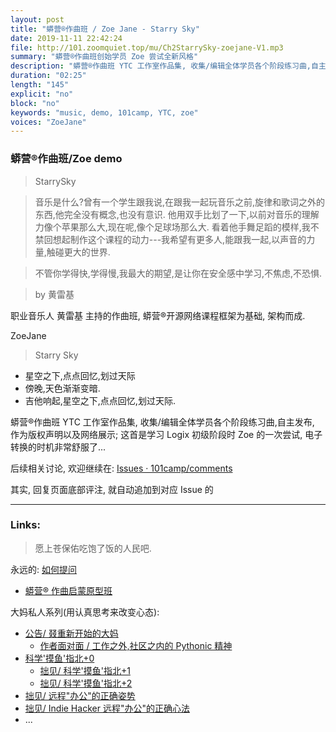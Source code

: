 ```yaml
---
layout: post
title: "蟒营®作曲班 / Zoe Jane - Starry Sky"
date: 2019-11-11 22:42:24 
file: http://101.zoomquiet.top/mu/Ch2StarrySky-zoejane-V1.mp3
summary: "蟒营®作曲班创始学员 Zoe 尝试全新风格"
description: "蟒营®作曲班 YTC 工作室作品集, 收集/编辑全体学员各个阶段练习曲,自主发布, 作为版权声明以及网络展示; 这首是学习 Logix 初级阶段时 Zoe 的一次尝试, 电子转换的时机非常舒服了..."
duration: "02:25" 
length: "145"
explicit: "no" 
block: "no" 
keywords: "music, demo, 101camp, YTC, zoe"
voices: "ZoeJane"
---
```


### 蟒营®作曲班/Zoe demo
> StarrySky



> 音乐是什么?曾有一个学生跟我说,在跟我一起玩音乐之前,旋律和歌词之外的东西,他完全没有概念,也没有意识. 他用双手比划了一下,以前对音乐的理解力像个苹果那么大,现在呢,像个足球场那么大. 看着他手舞足蹈的模样,我不禁回想起制作这个课程的动力---我希望有更多人,能跟我一起,以声音的力量,触碰更大的世界. 

> 不管你学得快,学得慢,我最大的期望,是让你在安全感中学习,不焦虑,不恐惧. 

> by 黄雷基

职业音乐人 黄雷基 主持的作曲班,
蟒营®开源网络课程框架为基础, 架构而成. 


ZoeJane

> Starry Sky

- 星空之下,点点回忆,划过天际
- 傍晚,天色渐渐变暗. 
- 吉他响起,星空之下,点点回忆,划过天际. 


蟒营®作曲班 YTC 工作室作品集, 收集/编辑全体学员各个阶段练习曲,自主发布, 作为版权声明以及网络展示; 这首是学习 Logix 初级阶段时 Zoe 的一次尝试, 电子转换的时机非常舒服了...


后续相关讨论, 欢迎继续在:
[Issues · 101camp/comments](https://github.com/101camp/comments/issues)


其实, 回复页面底部评注, 就自动追加到对应 Issue 的

-------------
### Links: 
> 愿上苍保佑吃饱了饭的人民吧.


永远的: [如何提问](https://gitlab.com/101camp/2py/tasks/wikis/HandBooks/Hb4Ask)

- [蟒营® 作曲启蒙原型班](https://mu.101.camp/)

大妈私人系列(用认真思考来改变心态):

- [公告/ 叕重新开始的大妈](https://mp.weixin.qq.com/s/N5TuRRbF485D4Q90XdDA7g)
    + [作者面对面 / 工作之外,社区之内的 Pythonic 精神](https://mp.weixin.qq.com/s/Rj3YRIpecMIsV9UzEY4_lw)
- [科学'摸鱼'指北+0](https://mp.weixin.qq.com/s/Q-keoD_3L29zKNPnwLTFXw)
    + [拙见/ 科学'摸鱼'指北+1](https://mp.weixin.qq.com/s/fnu9dtLQVc_TiShluhXccw)
    + [拙见/ 科学'摸鱼'指北+2](https://mp.weixin.qq.com/s/4NZGKhdbAaanxNKZyQR-vg)
- [拙见/ 远程"办公"的正确姿势](https://mp.weixin.qq.com/s/XzN7if9-ntvOkIbRrT4s_Q)
- [拙见/ Indie Hacker 远程"办公"的正确心法](https://mp.weixin.qq.com/s/d28HqnF5aRs0jZ4tKwSmQg)
- ... 




